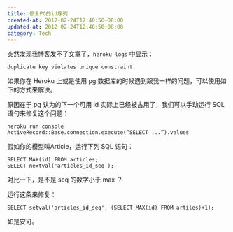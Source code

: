 ```yaml
---
title: 修复PG的id序列
created-at: 2012-02-24T12:40:50+08:00
updated-at: 2012-02-24T12:40:50+08:00
category: Tech
---
```


突然发现我博客发不了文章了，`heroku logs` 中显示： 

    duplicate key violates unique constraint.

如果你在 Heroku 上或是使用 pg 数据库的时候遇到跟我一样的问题，可以使用如下的方式来解决。

原因在于 pg 认为的下一个可用 id 实际上已经被占用了，我们可以手动运行 SQL 语句来修复这个问题：

    heroku run console
    ActiveRecord::Base.connection.execute(“SELECT ...”).values

假如你的模型叫Article，运行下列 SQL 语句：

    SELECT MAX(id) FROM articles;
    SELECT nextval('articles_id_seq');

对比一下，是不是 seq 的数字小于 max ？

运行这条来修复：

    SELECT setval('articles_id_seq', (SELECT MAX(id) FROM artiles)+1);

如是安可。

